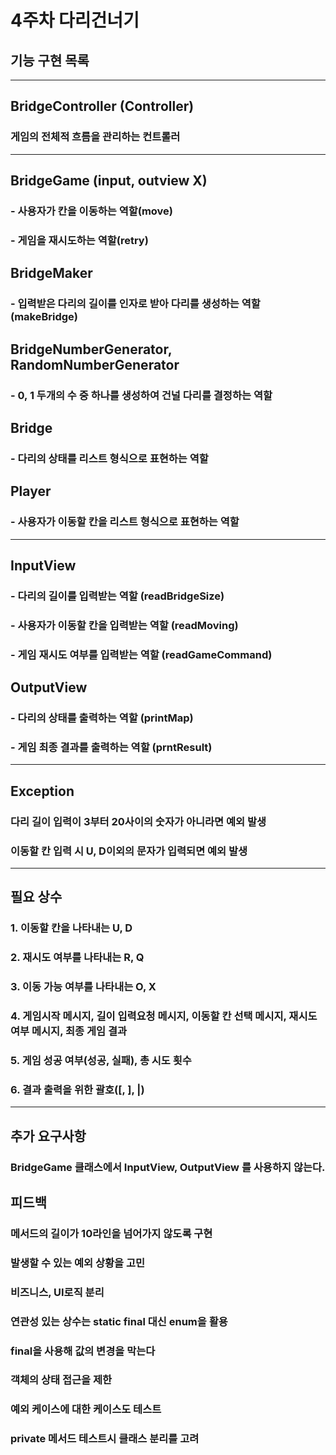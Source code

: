 # 4주차 다리건너기
## 기능 구현 목록

---
## BridgeController (Controller)
### 게임의 전체적 흐름을 관리하는 컨트롤러

---
## BridgeGame (input, outview X)
### - 사용자가 칸을 이동하는 역할(move)
### - 게임을 재시도하는 역할(retry)

## BridgeMaker
### - 입력받은 다리의 길이를 인자로 받아 다리를 생성하는 역할(makeBridge)

## BridgeNumberGenerator, RandomNumberGenerator
### - 0, 1 두개의 수 중 하나를 생성하여 건널 다리를 결정하는 역할

## Bridge
### - 다리의 상태를 리스트 형식으로 표현하는 역할

## Player
### - 사용자가 이동할 칸을 리스트 형식으로 표현하는 역할

---

## InputView
### - 다리의 길이를 입력받는 역할 (readBridgeSize)
### - 사용자가 이동할 칸을 입력받는 역할 (readMoving)
### - 게임 재시도 여부를 입력받는 역할 (readGameCommand)

## OutputView
### - 다리의 상태를 출력하는 역할 (printMap)
### - 게임 최종 결과를 출력하는 역할 (prntResult)

---
## Exception
### 다리 길이 입력이 3부터 20사이의 숫자가 아니라면 예외 발생
### 이동할 칸 입력 시 U, D이외의 문자가 입력되면 예외 발생

---

## 필요 상수
### 1. 이동할 칸을 나타내는 U, D
### 2. 재시도 여부를 나타내는 R, Q
### 3. 이동 가능 여부를 나타내는 O, X
### 4. 게임시작 메시지, 길이 입력요청 메시지, 이동할 칸 선택 메시지, 재시도 여부 메시지, 최종 게임 결과
### 5. 게임 성공 여부(성공, 실패), 총 시도 횟수
### 6. 결과 출력을 위한 괄호([, ], |)

---
## 추가 요구사항
### BridgeGame 클래스에서 InputView, OutputView 를 사용하지 않는다.


## 피드백
### 메서드의 길이가 10라인을 넘어가지 않도록 구현
### 발생할 수 있는 예외 상황을 고민
### 비즈니스, UI로직 분리
### 연관성 있는 상수는 static final 대신 enum을 활용
### final을 사용해 값의 변경을 막는다
### 객체의 상태 접근을 제한
### 예외 케이스에 대한 케이스도 테스트
### private 메서드 테스트시 클래스 분리를 고려
